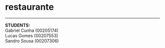 # restaurante
<hr>

<b>STUDENTS:</b><br>
Gabriel Cunha (00205174)<br>
Lucas Gomes (00207553)<br>
Sandro Sousa (00207306)<br>
